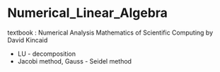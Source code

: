 # Numerical_Linear_Algebra

textbook : Numerical Analysis Mathematics of Scientific Computing by David Kincaid
- LU - decomposition
- Jacobi method, Gauss - Seidel method

